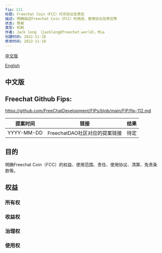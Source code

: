 ```yaml
---
fip: 111
标题: Freechat Coin（FCC）代币协议及责任
描述: 明确描述Freechat Coin（FCC）的用途、使用协议及责任等
状态: 草案
类型: 机制
作者: Jack long （jacklong@freechat.world），Mia
创建时间: 2022-11-18
修改时间: 2022-11-18
---
```


[中文版](#1)

[English](#2)

<h2 id="1">中文版</h2>

## Freechat Github Fips: 

https://github.com/FreeChatDevelopment/FIPs/blob/main/FIP/fip-112.md

  | 提案时间 | 链接 | 结果 |
  |:-:|:-:|:-:|
  | YYYY-MM-DD |FreechatDAO社区对应的提案链接|待定|

  ## 目的

明确Freechat Coin（FCC）的权益、使用范围、责任、使用协议、清算、免责条款等。

  ## 权益
  ### 所有权
  ### 收益权
  ### 治理权
  ### 使用权